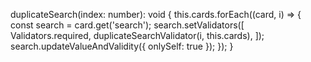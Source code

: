 duplicateSearch(index: number): void {
  this.cards.forEach((card, i) => {
    const search = card.get('search');
    search.setValidators([
      Validators.required,
      duplicateSearchValidator(i, this.cards),
    ]);
    search.updateValueAndValidity({ onlySelf: true });
  });
}